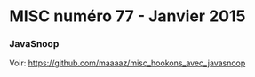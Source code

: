 MISC numéro 77 - Janvier 2015
=======

### JavaSnoop
Voir: https://github.com/maaaaz/misc_hookons_avec_javasnoop

